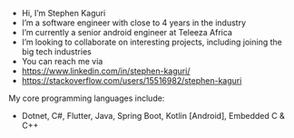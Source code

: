 - Hi, I’m Stephen Kaguri
- I’m a software engineer with close to 4 years in the industry
- I’m currently a senior android engineer at Teleeza Africa
- I’m looking to collaborate on interesting projects, including joining the big tech industries
- You can reach me via
- https://www.linkedin.com/in/stephen-kaguri/
- https://stackoverflow.com/users/15516982/stephen-kaguri

My core programming languages include:
- Dotnet, C#, Flutter, Java, Spring Boot, Kotlin [Android], Embedded C & C++

<!---
stevohstine/stevohstine is a ✨ special ✨ repository because its `README.md` (this file) appears on your GitHub profile.
You can click the Preview link to take a look at your changes.
--->
